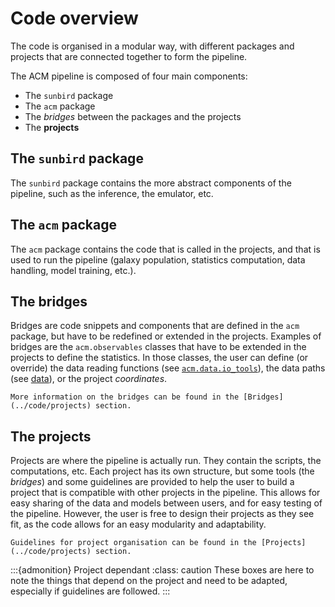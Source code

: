 # Code overview

The code is organised in a modular way, with different packages and projects that are connected together to form the pipeline.

The ACM pipeline is composed of four main components:

- The `sunbird` package
- The `acm` package
- The *bridges* between the packages and the projects
- The **projects** 

## The `sunbird` package

The `sunbird` package contains the more abstract components of the pipeline, such as the inference, the emulator, etc.

## The `acm` package

The `acm` package contains the code that is called in the projects, and that is used to run the pipeline (galaxy population, statistics computation, data handling, model training, etc.).

## The bridges

Bridges are code snippets and components that are defined in the `acm` package, but have to be redefined or extended in the projects.
Examples of bridges are the `acm.observables` classes that have to be extended in the projects to define the statistics. In those classes, the user can define (or override) the data reading functions (see [`acm.data.io_tools`](../code/io)), the data paths (see [data](../code/data)), or the project *coordinates*.

```{seealso}
More information on the bridges can be found in the [Bridges](../code/projects) section.
```

## The projects

Projects are where the pipeline is actually run. They contain the scripts, the computations, etc.
Each project has its own structure, but some tools (the *bridges*) and some guidelines are provided to help the user to build a project that is compatible with other projects in the pipeline.
This allows for easy sharing of the data and models between users, and for easy testing of the pipeline. However, the user is free to design their projects as they see fit, as the code allows for an easy modularity and adaptability.

```{seealso}
Guidelines for project organisation can be found in the [Projects](../code/projects) section.
```

:::{admonition} Project dependant
:class: caution
These boxes are here to note the things that depend on the project and need to be adapted, especially if guidelines are followed.
:::